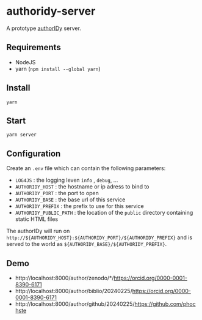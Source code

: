 # authoridy-server

A prototype [authorIDy](https://signposting.org/authorIDy/) server.

## Requirements

- NodeJS
- yarn (`npm install --global yarn`)

## Install

```
yarn
```

## Start

```
yarn server
```

## Configuration

Create an `.env` file which can contain the following parameters:

- `LOG4JS` : the logging leven `info` , `debug`, ...
- `AUTHORIDY_HOST` : the hostname or ip adress to bind to
- `AUTHORIDY_PORT` : the port to open
- `AUTHORIDY_BASE` : the base url of this service
- `AUTHORIDY_PREFIX` : the prefix to use for this service
- `AUTHORIDY_PUBLIC_PATH` : the location of the `public` directory containing static HTML files

The authorIDy will run on `http://${AUTHORIDY_HOST}:${AUTHORIDY_PORT}/${AUTHORIDY_PREFIX}` and
is served to the world as `${AUTHORIDY_BASE}/${AUTHORIDY_PREFIX}`.

## Demo

- http://localhost:8000/author/zenodo/*/https://orcid.org/0000-0001-8390-6171
- http://localhost:8000/author/biblio/20240225/https://orcid.org/0000-0001-8390-6171
- http://localhost:8000/author/github/20240225/https://github.com/phochste

